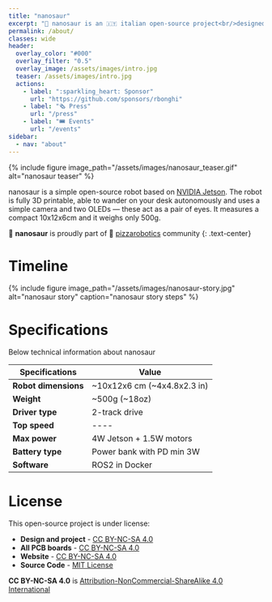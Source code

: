 ```yaml
---
title: "nanosaur"
excerpt: "🦕 nanosaur is an 🇮🇹 italian open-source project<br/>designed & made by [Raffaello Bonghi](https://rnext.it)"
permalink: /about/
classes: wide
header:
  overlay_color: "#000"
  overlay_filter: "0.5"
  overlay_image: /assets/images/intro.jpg
  teaser: /assets/images/intro.jpg
  actions:
    - label: ":sparkling_heart: Sponsor"
      url: "https://github.com/sponsors/rbonghi"
    - label: "🗞️ Press"
      url: "/press"
    - label: "🎟️ Events"
      url: "/events"
sidebar:
  - nav: "about"
---
```


{% include figure image_path="/assets/images/nanosaur_teaser.gif" alt="nanosaur teaser" %}

nanosaur is a simple open-source robot based on [NVIDIA Jetson](https://developer.nvidia.com/buy-jetson). The robot is fully 3D printable, able to wander on your desk autonomously and uses a simple camera and two OLEDs — these act as a pair of eyes. It measures a compact 10x12x6cm and it weighs only 500g.

🦕 **nanosaur** is proudly part of :pizza: [pizzarobotics](https://pizzarobotics.org) community
{: .text-center}

# Timeline

{% include figure image_path="/assets/images/nanosaur-story.jpg" alt="nanosaur story" caption="nanosaur story steps" %}

# Specifications

Below technical information about nanosaur

| Specifications       | Value       |
|----------------------|-------------|
| **Robot dimensions** | ~10x12x6 cm (~4x4.8x2.3 in)  |
| **Weight**           | ~500g (~18oz) |
| **Driver type**      | 2-track drive |
| **Top speed**        | ----        |
| **Max power**        | 4W Jetson + 1.5W motors |
| **Battery type**     | Power bank with PD min 3W |
| **Software**         | ROS2 in Docker |

# License

This open-source project is under license:

* **Design and project** - [CC BY-NC-SA 4.0](https://creativecommons.org/licenses/by-nc-sa/4.0/)
* **All PCB boards** - [CC BY-NC-SA 4.0](https://creativecommons.org/licenses/by-nc-sa/4.0/)
* **Website** - [CC BY-NC-SA 4.0](https://creativecommons.org/licenses/by-nc-sa/4.0/)
* **Source Code** - [MIT License](https://github.com/rnanosaur/nanosaur/blob/master/LICENSE)

**CC BY-NC-SA 4.0** is [Attribution-NonCommercial-ShareAlike 4.0 International](https://creativecommons.org/licenses/by-nc-sa/4.0/)